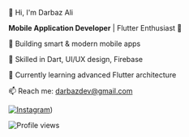 👋 Hi, I'm Darbaz Ali 

**Mobile Application Developer** | Flutter Enthusiast 🚀    

📱 Building smart &amp; modern mobile apps

🎯 Skilled in Dart, UI/UX design, Firebase

🌱 Currently learning advanced Flutter architecture 

📫 Reach me: darbazdev@gmail.com

[![Instagram](https://www.instagram.com/darbaz.alii/)](https://www.instagram.com/))

![Profile views](https://komarev.com/ghpvc/?username=YourGitHubUsername&label=Profile%20views&color=0e75b6&style=flat)

